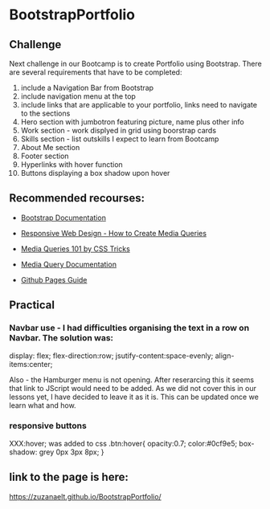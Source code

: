 # BootstrapPortfolio

## Challenge

Next challenge in our Bootcamp is to create Portfolio using Bootstrap.
There are several requirements that have to be completed:
1. include a Navigation Bar from Bootstrap
2. include navigation menu at the top
3. include links that are applicable to your portfolio, links need to navigate to the sections
4. Hero section with jumbotron featuring picture, name  plus other info
5. Work section - work displyed in grid using boorstrap cards
6. Skills section - list outskills I expect to learn from Bootcamp
7. About Me section
8. Footer section
9. Hyperlinks with hover function
10. Buttons displaying a box shadow upon hover

## Recommended recourses:
- [Bootstrap Documentation](https://getbootstrap.com/docs/4.0/getting-started/introduction/)

- [Responsive Web Design - How to Create Media Queries](https://www.youtube.com/watch?v=5xzaGSYd7jM)

- [Media Queries 101 by CSS Tricks](https://css-tricks.com/css-media-queries/)

- [Media Query Documentation](https://www.w3schools.com/css/css_rwd_mediaqueries.asp)

- [Github Pages Guide](https://pages.github.com/)

## Practical

### Navbar use - I had difficulties organising the text in a row on Navbar. The solution was:
 display: flex;
 flex-direction:row;
 jsutify-content:space-evenly;
 align-items:center;

 Also - the Hamburger menu is not opening. After reserarcing this it seems that link to JScript would need to be added. As we did not cover this in our lessons yet, I have decided to leave it as it is. This can be updated once we learn  what and how.

### responsive buttons
 XXX:hover; was added to css
        .btn:hover{
        opacity:0.7;
        color:#0cf9e5;
        box-shadow: grey 0px 3px 8px;
        }

## link to the page is here:
https://zuzanaelt.github.io/BootstrapPortfolio/
